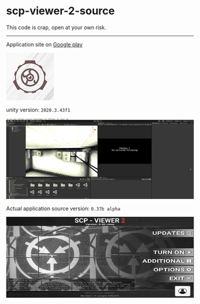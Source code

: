 # scp-viewer-2-source
This code is crap, open at your own risk.

-------------------------------------
Application site on [Google play](https://play.google.com/store/apps/details?id=com.URODEngine.SCPViewer2&hl=ru)

![icon](readme-resources/ico.png)

unity version: ``` 2020.3.43f1 ```

![scr1](readme-resources/scr-1.png)

Actual application source version: ``` 0.37b alpha ```

![scr2](readme-resources/scr-2.png)
